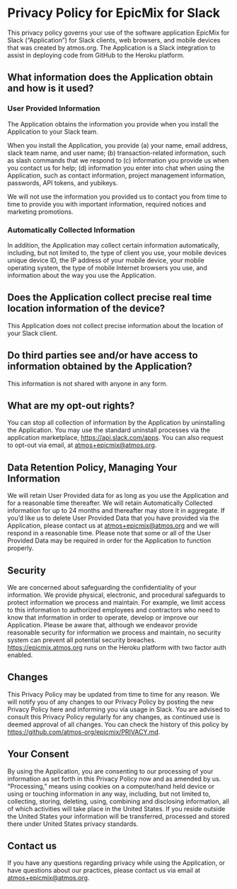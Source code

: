 # Privacy Policy for EpicMix for Slack

This privacy policy governs your use of the software application EpicMix for Slack (“Application”) for Slack clients, web browsers, and mobile devices that was created by atmos.org. The Application is a Slack integration to assist in deploying code from GitHub to the Heroku platform.

## What information does the Application obtain and how is it used?

### User Provided Information

The Application obtains the information you provide when you install the Application to your Slack team.

When you install the Application, you provide (a) your name, email address, slack team name, and user name; (b) transaction-related information, such as slash commands that we respond to (c) information you provide us when you contact us for help; (d) information you enter into chat when using the Application, such as contact information, project management information, passwords, API tokens, and yubikeys.

We will not use the information you provided us to contact you from time to time to provide you with important information, required notices and marketing promotions.

### Automatically Collected Information

In addition, the Application may collect certain information automatically, including, but not limited to, the type of client you use, your mobile devices unique device ID, the IP address of your mobile device, your mobile operating system, the type of mobile Internet browsers you use, and information about the way you use the Application.

## Does the Application collect precise real time location information of the device?

This Application does not collect precise information about the location of your Slack client.

## Do third parties see and/or have access to information obtained by the Application?

This information is not shared with anyone in any form.

## What are my opt-out rights?

You can stop all collection of information by the Application by uninstalling the Application. You may use the standard uninstall processes via the application marketplace, https://api.slack.com/apps. You can also request to opt-out via email, at atmos+epicmix@atmos.org.

## Data Retention Policy, Managing Your Information

We will retain User Provided data for as long as you use the Application and for a reasonable time thereafter. We will retain Automatically Collected information for up to 24 months and thereafter may store it in aggregate. If you’d like us to delete User Provided Data that you have provided via the Application, please contact us at atmos+epicmix@atmos.org and we will respond in a reasonable time. Please note that some or all of the User Provided Data may be required in order for the Application to function properly.

## Security

We are concerned about safeguarding the confidentiality of your information. We provide physical, electronic, and procedural safeguards to protect information we process and maintain. For example, we limit access to this information to authorized employees and contractors who need to know that information in order to operate, develop or improve our Application. Please be aware that, although we endeavor provide reasonable security for information we process and maintain, no security system can prevent all potential security breaches. https://epicmix.atmos.org runs on the Heroku platform with two factor auth enabled.

## Changes

This Privacy Policy may be updated from time to time for any reason. We will notify you of any changes to our Privacy Policy by posting the new Privacy Policy here and informing you via usage in Slack. You are advised to consult this Privacy Policy regularly for any changes, as continued use is deemed approval of all changes. You can check the history of this policy by https://github.com/atmos-org/epicmix/PRIVACY.md.

## Your Consent

By using the Application, you are consenting to our processing of your information as set forth in this Privacy Policy now and as amended by us. "Processing,” means using cookies on a computer/hand held device or using or touching information in any way, including, but not limited to, collecting, storing, deleting, using, combining and disclosing information, all of which activities will take place in the United States. If you reside outside the United States your information will be transferred, processed and stored there under United States privacy standards.

## Contact us

If you have any questions regarding privacy while using the Application, or have questions about our practices, please contact us via email at atmos+epicmix@atmos.org.
